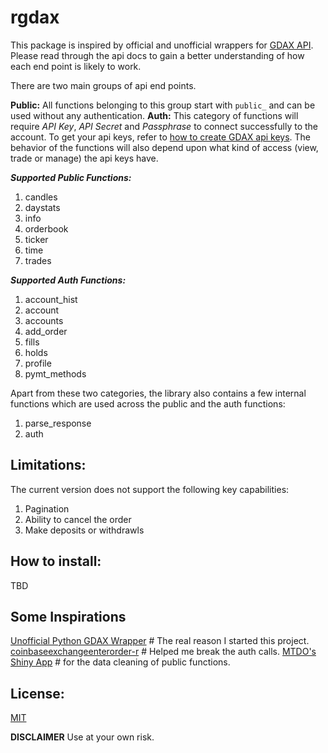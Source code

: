 # rgdax

This package is inspired by official and unofficial wrappers for [GDAX API](https://docs.gdax.com/#api).
Please read through the api docs to gain a better understanding of how each end point is likely to work.

There are two main groups of api end points.

**Public:** All functions belonging to this group start with `public_` and can be used without any authentication.
**Auth:** This category of functions will require _API Key_, _API Secret_ and _Passphrase_ to connect successfully to the account. To get your api keys, refer to [how to create GDAX api keys](
    https://support.gdax.com/customer/en/portal/articles/2425383-how-can-i-create-an-api-key-for-gdax-). The behavior of the functions will also depend upon what kind of access (view, trade or manage) the api keys have.

***Supported Public Functions:***
1. candles
2. daystats
3. info
4. orderbook
5. ticker
6. time
7. trades

***Supported Auth Functions:***
1. account_hist
2. account
3. accounts
4. add_order
5. fills
6. holds
7. profile
8. pymt_methods

Apart from these two categories, the library also contains a few internal functions which are used across the public and the auth functions:
1. parse_response
2. auth

## Limitations:
The current version does not support the following key capabilities:
1. Pagination
2. Ability to cancel the order
3. Make deposits or withdrawls

## How to install:
TBD

## Some Inspirations
[Unofficial Python GDAX Wrapper](https://github.com/danpaquin/gdax-python)  # The real reason I started this project.
[coinbaseexchangeenterorder-r](https://gist.github.com/gsee/b20b3b9893cd74e462a8) # Helped me break the auth calls.
[MTDO's Shiny App](https://github.com/mtdo/shiny-gdax) # for the data cleaning of public functions.

## License:
[MIT](https://github.com/DheerajAgarwal/rgdax/blob/master/LICENSE)

**DISCLAIMER** Use at your own risk.
